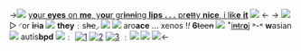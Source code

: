 ->![](https://tomomi.neocities.org/pixeles/256.gif) [y**o**ur **eyes** on **me**, y**ou**r gr**i**~~nn~~**i**ng **lips**
**. . .** pr**e**~~tt~~y **nice**, i l**i**k**e** **it**](https://open.spotify.com/track/0RDqNCRBGrSegk16Avfzuq?si=CWSqr58PRGO-rHulf97rCA&context=spotify%3Aartist%3A7n2Ycct7Beij7Dj7meI4X0) ![](https://terror.crd.co/assets/images/gallery08/adaaa2b3_original.png?v=6420771f) <-
-> ![](https://media.discordapp.net/attachments/1012559729106624563/1051407616250744913/image0.jpg)
▷ ◜or **i**~~ri~~**a** ![](https://tomomi.neocities.org/pixeles/282.gif) **they**﹕s~~he~~◞ ![](https://terror.crd.co/assets/images/gallery09/ac474a18_original.gif?v=6420771f)
![](https://tomomi.neocities.org/pixeles/286.png) aro**ace** ... xenos !*!* **6**~~teen~~ ![](https://terror.crd.co/assets/images/gallery06/b41660a5_original.gif?v=6420771f)
 ꜜ[i~~nt~~r**o**j](https://idollist.idolmaster-official.jp/detail/20131) ˃-˂ **w**asian ![](https://terror.crd.co/assets/images/gallery06/3e614de6_original.gif?v=6420771f) autis**bpd**
![](https://tomomi.neocities.org/pixeles2/333.gif)﹕ [![1](https://64.media.tumblr.com/e170566102e68edaa03b58ee4b87fa96/tumblr_inline_mlew37BMa91qz4rgp.gif)](https://rentry.co/danshiplus) [![2](https://64.media.tumblr.com/028dc96c3fd60494e489a5826ca16d09/tumblr_inline_mlew3acaEz1qz4rgp.gif)](https://rentry.co/heliria) [![3](https://64.media.tumblr.com/8a346755e1c714c94030e3a545eb15a6/tumblr_inline_mlew3cf1JJ1qz4rgp.gif)](https://rentry.co/heliarc) ﹕![](https://tomomi.neocities.org/pixeles/253.gif)
![](https://tomomi.neocities.org/divider/div61.png) ![](https://tomomi.neocities.org/divider/div61.png)<-